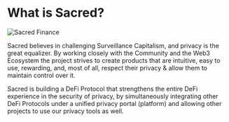 # What is Sacred?

![Sacred Finance](https://files.gitbook.com/v0/b/gitbook-legacy-files/o/assets%2F-MVqw1c4pmBPp1MUTLK_%2F-MiryfIcsRVRBCqu93Hf%2F-Mis1Lsg7gKazabozjA1%2FGroup%2012.png?alt=media&token=23d187ed-b26f-4d7b-93b1-618b7441a2a0)

Sacred believes in challenging Surveillance Capitalism, and privacy is the great equalizer. By working closely with the Community and the Web3 Ecosystem the project strives to create products that are intuitive, easy to use, rewarding, and, most of all, respect their privacy & allow them to maintain control over it.

Sacred is building a DeFi Protocol that strengthens the entire DeFi experience in the security of privacy, by simultaneously integrating other DeFi Protocols under a unified privacy portal (platform) and allowing other projects to use our privacy tools as well.
